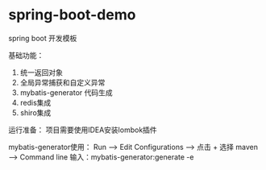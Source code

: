# spring-boot-demo
spring boot 开发模板

基础功能：
1. 统一返回对象
2. 全局异常捕获和自定义异常
3. mybatis-generator 代码生成
4. redis集成
5. shiro集成

运行准备：
项目需要使用IDEA安装lombok插件

mybatis-generator使用：
Run --> Edit Configurations --> 点击 + 选择 maven --> Command line 输入：mybatis-generator:generate -e
